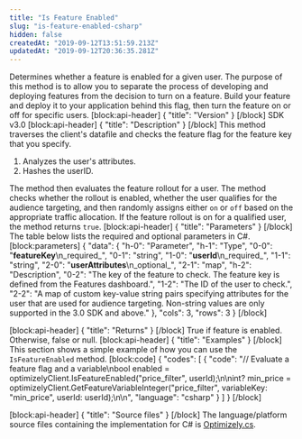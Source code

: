 ```yaml
---
title: "Is Feature Enabled"
slug: "is-feature-enabled-csharp"
hidden: false
createdAt: "2019-09-12T13:51:59.213Z"
updatedAt: "2019-09-12T20:36:35.281Z"
---
```

Determines whether a feature is enabled for a given user. The purpose of this method is to allow you to separate the process of developing and deploying features from the decision to turn on a feature. Build your feature and deploy it to your application behind this flag, then turn the feature on or off for specific users.
[block:api-header]
{
  "title": "Version"
}
[/block]
SDK v3.0
[block:api-header]
{
  "title": "Description"
}
[/block]
This method traverses the client's datafile and checks the feature flag for the feature key that you specify.
1. Analyzes the user's attributes.
2. Hashes the userID.

The method then evaluates the feature rollout for a user. The method checks whether the rollout is enabled, whether the user qualifies for the audience targeting, and then randomly assigns either `on` or `off` based on the appropriate traffic allocation. If the feature rollout is on for a qualified user, the method returns `true`. 
[block:api-header]
{
  "title": "Parameters"
}
[/block]
The table below lists the required and optional parameters in C#.
[block:parameters]
{
  "data": {
    "h-0": "Parameter",
    "h-1": "Type",
    "0-0": "**featureKey**\n_required_",
    "0-1": "string",
    "1-0": "**userId**\n_required_",
    "1-1": "string",
    "2-0": "**userAttributes**\n_optional_",
    "2-1": "map",
    "h-2": "Description",
    "0-2": "The key of the feature to check. The feature key is defined from the Features dashboard.",
    "1-2": "The ID of the user to check.",
    "2-2": "A map of custom key-value string pairs specifying attributes for the user that are used for audience targeting. Non-string values are only supported in the 3.0 SDK and above."
  },
  "cols": 3,
  "rows": 3
}
[/block]

[block:api-header]
{
  "title": "Returns"
}
[/block]
True if feature is enabled. Otherwise, false or null.
[block:api-header]
{
  "title": "Examples"
}
[/block]
This section shows a simple example of how you can use the `IsFeatureEnabled` method.
[block:code]
{
  "codes": [
    {
      "code": "// Evaluate a feature flag and a variable\nbool enabled = optimizelyClient.IsFeatureEnabled(\"price_filter\", userId);\n\nint? min_price = optimizelyClient.GetFeatureVariableInteger(\"price_filter\", variableKey: \"min_price\", userId: userId);\n\n",
      "language": "csharp"
    }
  ]
}
[/block]

[block:api-header]
{
  "title": "Source files"
}
[/block]
The language/platform source files containing the implementation for C# is [Optimizely.cs](https://github.com/optimizely/csharp-sdk/blob/master/OptimizelySDK/Optimizely.cs).
